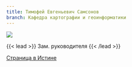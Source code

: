 ```yaml
---
title: Тимофей Евгеньевич Самсонов
branch: Кафедра картографии и геоинформатики
---
```

![](img/ste.jpg)

{{< lead >}} Зам. руководителя {{< /lead >}}

[Страница в Истине](https://istina.msu.ru/workers/427201)